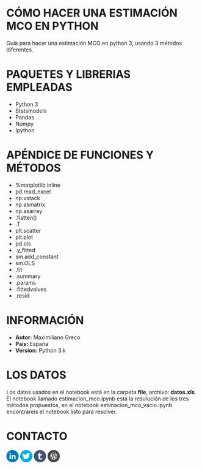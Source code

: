 # CÓMO HACER UNA ESTIMACIÓN MCO EN PYTHON

Guía para hacer una estimación MCO en python 3, usando 3 métodos diferentes.

# PAQUETES Y LIBRERIAS EMPLEADAS

- Python 3
- Statsmodels
- Pandas
- Numpy
- Ipython

# APÉNDICE DE FUNCIONES Y MÉTODOS

- %matplotlib inline
- pd.read_excel
- np.vstack
- np.asmatrix
- np.asarray
- .flatten()
- .T
- plt.scatter
- plt.plot
- pd.ols
- .y_fitted
- sm.add_constant
- sm.OLS
- .fit
- .summary
- .params
- .fittedvalues
- .resid


# INFORMACIÓN

- __Autor:__ Maximiliano Greco
- __País:__ España
- __Version:__ Python 3.k

# LOS DATOS

Los datos usados en el notebook está en la carpeta __file__, archivo: __datos.xls__. El notebook llamado estimacion\_mco.ipynb está la resulución de los tres métodos propuestos, en el notebook estimacion\_mco\_vacio.ipynb encontrareis el notebook listo para resolver.

# CONTACTO

[![linkedin_logo](imgs/LinkedIn.png)](http://j.mp/1iBJ5S5) [![twitter_logo](imgs/Twitter.png)](http://j.mp/1JZNKnH) [![web](imgs/Tumblr.png)](http://j.mp/1VRjkeP) [![Econstuff](imgs/Wordpress.png)](http://j.mp/19khwmQ)
